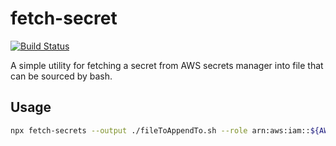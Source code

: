 # fetch-secret

[![Build Status](https://cloud.drone.io/api/badges/terodox/fetch-secret/status.svg)](https://cloud.drone.io/terodox/fetch-secret)

A simple utility for fetching a secret from AWS secrets manager into file that can be sourced by bash.

## Usage

```bash
npx fetch-secrets --output ./fileToAppendTo.sh --role arn:aws:iam::${AWS_ACCOUNT_ID}:role/some-role --secret arn:aws:secretsmanager:${AWS_REGION}:${AWS_ACCOUNT_ID}:secret:someSecretName
```